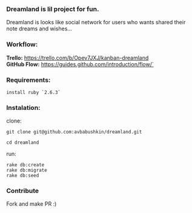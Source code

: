 ### Dreamland is lil project for fun. 

   Dreamland is looks like social network for users who wants shared their note dreams and wishes...

### Workflow:
  
  **Trello:** https://trello.com/b/Opev7JXJ/kanban-dreamland<br/>
  **GitHub Flow:** https://guides.github.com/introduction/flow/`

### Requirements:
    
    install ruby `2.6.3`

### Instalation:

  clone:

    git clone git@github.com:avbabushkin/dreamland.git
   
    cd dreamland

  run:
    
    rake db:create
    rake db:migrate
    rake db:seed

### Contribute

Fork and make PR :)
